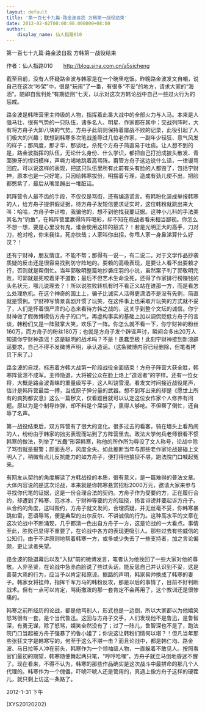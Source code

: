 ```yaml
---
layout: default
title: '第一百七十九篇·路金波自戕 方韩第一战役结束'
date: 2012-02-02T00:00:00.000000+08:00
author:
    display_name: 仙人指路010
---
```


第一百七十九篇·路金波自戕 方韩第一战役结束

作者：仙人指路010　　http://blog.sina.com.cn/a5sicheng

截至目前，没有人怀疑路金波与韩家是在一个碗里吃饭。昨晚路金波发文自嘲，说自己在这次“吵架”中，很是“玩闹”了一番，有很多“不妥”的地方，请求大家的“海涵”。随即自我判处“有期徒刑”七天，以示对这次方韩论战中自己一些过火行为的惩戒。

路金波是韩阵营里主帅级的人物，指挥着此番大战中的全部火力与人马。本来是人强马壮、很有气势的一只队伍，诸多名人、明星、作家都在其中；交战列阵时，大有将方舟子大卸八块的气势。方舟子此前则保持着屡战不败的记录，此役引起了人们极大的兴趣；联想到韩寒多次笔战羞辱过几位老作家，一副年少轻狂、意气风发的样子；那风度，那才华，那谈吐，杀死个方舟子简直易于吐痰。让人想不到的是，路金波指挥的队伍，无论什么身份、什么学识，都把自己打扮成披头散发、青面獠牙的悍妇模样，声嘶力竭地跳着高骂阵。甭管方舟子这边说什么话，一律谩骂回应。可以说这样的表现，把这只队伍里所有此前有头有脸的人都毁了，包括宁财神，原本也是一只好笔，只因给韩寒拔份，明摆着亏理，造成有劲儿使不出，把脸都憋紫了，最后从嘴里蹦出一堆脏话。

韩阵营令人最不齿的手段，不仅仅是骂街，还有编造谎言。有韩粉化装成举报韩寒的人，给方舟子提供假证据，待方舟子发短信要求证实时，这位韩粉就跳出来大叫：哈哈，方舟子中计啦，我骗他的，想不到他找我要证据。这种小儿科的手法美其名为“钓鱼”，在韩阵营里赢得阵阵喝彩，却不知在观战者看来相当鄙视。你怎么不想一想，要是心里没有鬼，谁会使用这样的招式？！若是光明正大的高手，刀对刀，枪对枪，你来我往，死亦快哉；人家叫你出招，你甩人家一身鼻涕算什么好汉？！

还有宁财神，朋友情谊，不能不帮；那得有一说一，有二说二。对于文学作品抄袭质疑的反击还是很容易找到防守阵地的。耍赖的高级表现，是要让人看不出耍赖才行，否则就是帮倒忙。当年郭敬明整篇地抄袭庄羽的小说，虽然案子判了郭敬明完败，可郭就是死咬着牙不道歉；最后不但艺术生命没死，还得了作家排行榜赚钱的头名状元，哪儿说理去？！所以说胜败转机有时不看正义站在谁那一方，而是看怎么处理危机。在这个神奇的国土上，骗子比诚实人活得更潇洒不是没有先例，简直就是惯例。宁财神写情景喜剧开惯了玩笑，在这件事上也采取开玩笑的方式就不妥了，人们是怀着很严肃的心态来看待方韩之战的，这关乎到整个文坛的诚信。你宁财神做了假微博模仿方舟子的口气，再虚构事实的基础上加以调侃贬低方舟子的言谈，韩粉们又是一阵鼓掌大笑，欢乐了一阵。你怎么就不看一下，你宁财神的粉丝160万，而方舟子的粉丝180万；也就是方舟子发个辟谣声讨，瞬间会多出20万人知道你宁财神造谣！这是聪明的战术吗？不是！愚蠢至极！此刻宁财神接到新浪辟谣要求，自己不得不发微博声明，承认造谣。（这条微博内容已经删除，但笔者拷贝下来了。）

路金波的自戕，标志着方韩大战第一阶段战役全面结束！方舟子阵营大获全胜，韩寒阵营溃不成军。主帅隐退，大将被公众在脸上烙上“造谣者”的字样。还有一位女将，大概是路金波青睐的重量级写手，这人叫饶雪漫。看发文时间接近战役尾声，估计是韩阵营最后一搏，当成原子弹分量的武器。想不到写出来的却是《愿世上所有的疯狗都安息》这么一篇秽文，仅看题目就可以认定这位女作家个人修养有问题。原以为是个制导炸弹，却不料是个屎袋子，熏得人够呛。不但帮了倒忙，还自辱了名声。

第一战役结束后，双方阵营有了很大的变化。很多过去的看客，骑在墙头上看热闹的人，纷纷由于韩家的拙劣表现而站到了方阵营里去。政法大学何兵老师很看不惯韩寒的做法，列举了“五蠢”形容韩寒，称他的所作所为辱没了文人称号，论战中除了骂街就是报警；颜面丢尽，风度全失。如此推断当年与那些老作家论战是碰上文明人了，稍微有点儿反抗能力的如方舟子，便打得他狼狈不堪，跑法院门口喊起冤来。

有网友从契约的角度解读了方韩战役的本质，很有意义，是一篇难得的普法文章。大体内容说的是这次论战，本来就是你韩寒悬赏招标2000万元，邀请大家来参与寻找你代笔的证据，这是一份合理合法的契约。方舟子作为受要约方，正在履行合约，却遭到了韩寒、范冰冰、宁财神等要约方的阻挠，扬言诽谤并要起诉方舟子。从合约的角度，这叫毁约，方舟子就文发问，合理质疑，并无丝毫不妥，你韩寒暴跳如雷，恶语辱骂，便是典型的出尔反尔、不讲诚信的行为。这种高水平的文章在这次论战中不断涌现，几乎都清一色出自方舟子一方，这是论战的一大看点。事情至此，胜败已显得不重要了，在论战中各方的表现更吸引人。那些过去有些威信的公知们，由于不讲原则地帮着韩寒一方，或多或少失去了一些支持者，加之言论偏颇，更让读者失望。

路金波的隐退幕后以及“入狱”前的微博发言，笔者认为他挽回了一些大家对他的尊敬。人非圣贤，在论战中急赤白脸说了些过头话，能反思自己并认识到不妥，这是善莫大焉的行为，应当予以肯定和原谅。据路的声明，韩家易帅换成了韩寒的妻子。韩家女将挂帅，指挥千军万马的韩粉反攻，那是以后的事情了，目前不好判断战术。但有一点可以肯定，骂街撒泼的那一套肯定不会再用了，这个教训还是很惨痛的。

韩寒之前所经历的论战，都是他骂别人，形式也是一边倒，所以大家都以为他嬉笑怒骂很有一套，是个当代鲁迅。这回与方舟子交手，人们发现他不是鲁迅，是鲁智深，有勇无谋，除了怒骂，嬉笑全然没有了；过了一阵儿，鲁智深也不是了，跑法院门口当起被方舟子强暴了的鲁小姐了；你说这让韩粉们情何以堪？！但凡当年那些张狂文字是韩寒写的，何至于这么不堪一击？而且论战中，都是韩仁均、路金波、马日拉等人冲在前头，韩寒作为一个领袖级人物，一直躲着不敢见人。按照看官们最初的期望，韩寒随便舞起两只笔，“哼哼哈嘿”，方舟子就立马倒地昏迷不醒了。现在看来，不得不认为，韩寒的那些作品确实是这次战斗中最拼命的那几个人代理的。韩寒作为一个傀儡，吓唬吓唬人还是管用的，真遇上像方舟子这样的硬茬儿，就只剩上访这一条路了。

2012-1-31 下午

(XYS20120202)

